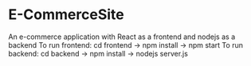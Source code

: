 # E-CommerceSite
An e-commerce application with React as a frontend and nodejs as a backend
To run frontend: cd frontend -> npm install -> npm start
To run backend: cd backend -> npm install -> nodejs server.js
